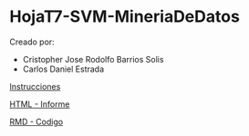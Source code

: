 # HojaT7-SVM-MineriaDeDatos

Creado por:

- Cristopher Jose Rodolfo Barrios Solis
- Carlos Daniel Estrada


[Instrucciones](./HojadeTrabajo7.SVM_2023.pdf)

[HTML - Informe](./SVM.html)

[RMD - Codigo](./SVM.Rmd)